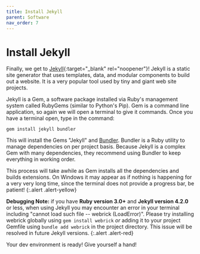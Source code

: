 ```yaml
---
title: Install Jekyll
parent: Software
nav_order: 7
---
```


# Install Jekyll

Finally, we get to [Jekyll](https://jekyllrb.com/){:target="_blank" rel="noopener"}!
Jekyll is a static site generator that uses templates, data, and modular components to build out a website. 
It is a very popular tool used by tiny and giant web site projects. 

Jekyll is a Gem, a software package installed via Ruby's management system called RubyGems (similar to Python's Pip). 
Gem is a command line application, so again we will open a terminal to give it commands.
Once you have a terminal open, type in the command:

```
gem install jekyll bundler
```

This will install the Gems "Jekyll" and [Bundler](https://bundler.io/).
Bundler is a Ruby utility to manage dependencies on per project basis. 
Because Jekyll is a complex Gem with many dependencies, they recommend using Bundler to keep everything in working order. 

This process will take awhile as Gem installs all the dependencies and builds extensions. 
On Windows it may appear as if nothing is happening for a very very long time, since the terminal does not provide a progress bar, be patient!
{:.alert .alert-yellow}

**Debugging Note:** 
if you have **Ruby version 3.0+** and **Jekyll version 4.2.0** or less, when using Jekyll you may encounter an error in your terminal including "cannot load such file -- webrick (LoadError)".
Please try installing webrick globally using `gem install webrick` *or* adding it to your project Gemfile using `bundle add webrick` in the project directory.
This issue will be resolved in future Jekyll versions.
{:.alert .alert-red}

Your dev environment is ready! Give yourself a hand!
